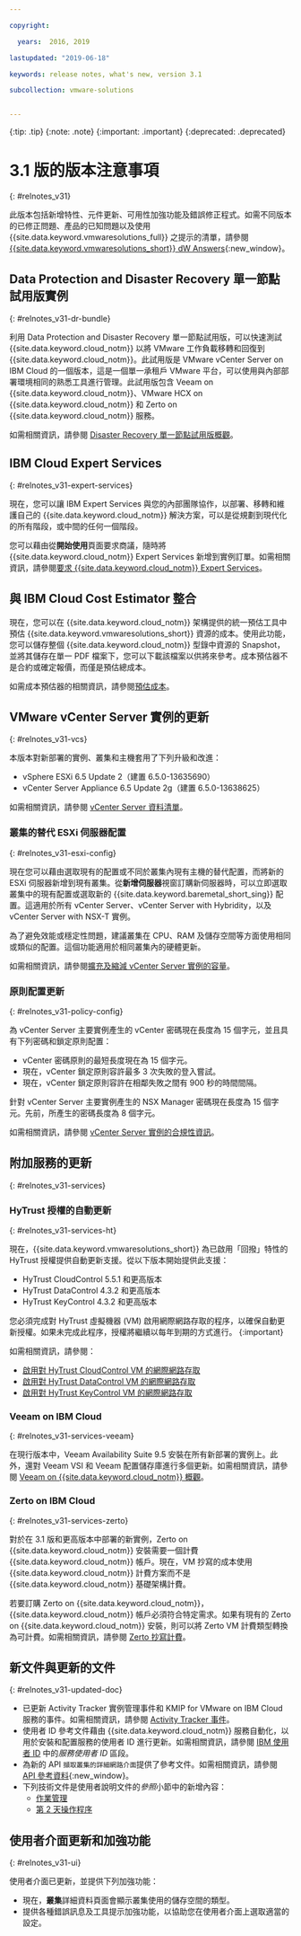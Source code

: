 ```yaml
---

copyright:

  years:  2016, 2019

lastupdated: "2019-06-18"

keywords: release notes, what's new, version 3.1

subcollection: vmware-solutions


---
```


{:tip: .tip}
{:note: .note}
{:important: .important}
{:deprecated: .deprecated}

# 3.1 版的版本注意事項
{: #relnotes_v31}

此版本包括新增特性、元件更新、可用性加強功能及錯誤修正程式。如需不同版本的已修正問題、產品的已知問題以及使用 {{site.data.keyword.vmwaresolutions_full}} 之提示的清單，請參閱 [{{site.data.keyword.vmwaresolutions_short}} dW Answers](https://developer.ibm.com/answers/topics/cloudvmw/){:new_window}。

## Data Protection and Disaster Recovery 單一節點試用版實例
{: #relnotes_v31-dr-bundle}

利用 Data Protection and Disaster Recovery 單一節點試用版，可以快速測試 {{site.data.keyword.cloud_notm}} 以將 VMware 工作負載移轉和回復到 {{site.data.keyword.cloud_notm}}。此試用版是 VMware vCenter Server on IBM Cloud 的一個版本，這是一個單一承租戶 VMware 平台，可以使用與內部部署環境相同的熟悉工具進行管理。此試用版包含 Veeam on {{site.data.keyword.cloud_notm}}、VMware HCX on {{site.data.keyword.cloud_notm}} 和 Zerto on {{site.data.keyword.cloud_notm}} 服務。

如需相關資訊，請參閱 [Disaster Recovery 單一節點試用版概觀](/docs/services/vmwaresolutions?topic=vmware-solutions-dr_backup_bundle_overview)。

## IBM Cloud Expert Services
{: #relnotes_v31-expert-services}

現在，您可以讓 IBM Expert Services 與您的內部團隊協作，以部署、移轉和維護自己的 {{site.data.keyword.cloud_notm}} 解決方案，可以是從規劃到現代化的所有階段，或中間的任何一個階段。

您可以藉由從**開始使用**頁面要求商議，隨時將 {{site.data.keyword.cloud_notm}} Expert Services 新增到實例訂單。如需相關資訊，請參閱[要求 {{site.data.keyword.cloud_notm}} Expert Services](/docs/services/vmwaresolutions/services?topic=vmware-solutions-managing_ices)。

## 與 IBM Cloud Cost Estimator 整合

現在，您可以在 {{site.data.keyword.cloud_notm}} 架構提供的統一預估工具中預估 {{site.data.keyword.vmwaresolutions_short}} 資源的成本。使用此功能，您可以儲存整個 {{site.data.keyword.cloud_notm}} 型錄中資源的 Snapshot，並將其儲存在單一 PDF 檔案下，您可以下載該檔案以供將來參考。成本預估器不是合約或確定報價，而僅是預估總成本。

如需成本預估器的相關資訊，請參閱[預估成本](/docs/billing-usage?topic=billing-usage-cost)。

## VMware vCenter Server 實例的更新
{: #relnotes_v31-vcs}

本版本對新部署的實例、叢集和主機套用了下列升級和改進：

* vSphere ESXi 6.5 Update 2（建置 6.5.0-13635690）
* vCenter Server Appliance 6.5 Update 2g（建置 6.5.0-13638625）

如需相關資訊，請參閱 [vCenter Server 資料清單](/docs/services/vmwaresolutions/vcenter?topic=vmware-solutions-vc_bom)。

### 叢集的替代 ESXi 伺服器配置
{: #relnotes_v31-esxi-config}

現在您可以藉由選取現有的配置或不同於叢集內現有主機的替代配置，而將新的 ESXi 伺服器新增到現有叢集。從**新增伺服器**視窗訂購新伺服器時，可以立即選取叢集中的現有配置或選取新的	{{site.data.keyword.baremetal_short_sing}} 配置。這適用於所有 vCenter Server、vCenter Server with Hybridity，以及 vCenter Server with NSX-T 實例。

為了避免效能或穩定性問題，建議叢集在 CPU、RAM 及儲存空間等方面使用相同或類似的配置。這個功能適用於相同叢集內的硬體更新。

如需相關資訊，請參閱[擴充及縮減 vCenter Server 實例的容量](/docs/services/vmwaresolutions?topic=vmware-solutions-vc_addingremovingservers)。

### 原則配置更新
{: #relnotes_v31-policy-config}

為 vCenter Server 主要實例產生的 vCenter 密碼現在長度為 15 個字元，並且具有下列密碼和鎖定原則配置：

* vCenter 密碼原則的最短長度現在為 15 個字元。
* 現在，vCenter 鎖定原則容許最多 3 次失敗的登入嘗試。
* 現在，vCenter 鎖定原則容許在相鄰失敗之間有 900 秒的時間間隔。

針對 vCenter Server 主要實例產生的 NSX Manager 密碼現在長度為 15 個字元。先前，所產生的密碼長度為 8 個字元。

 如需相關資訊，請參閱 [vCenter Server 實例的合規性資訊](/docs/services/vmwaresolutions?topic=vmware-solutions-vc_compl_info#vc_compl_info-default-policy-config)。

## 附加服務的更新
{: #relnotes_v31-services}

### HyTrust 授權的自動更新
{: #relnotes_v31-services-ht}

現在，{{site.data.keyword.vmwaresolutions_short}} 為已啟用「回撥」特性的 HyTrust 授權提供自動更新支援。從以下版本開始提供此支援：

* HyTrust CloudControl 5.5.1 和更高版本
* HyTrust DataControl 4.3.2 和更高版本
* HyTrust KeyControl 4.3.2 和更高版本

您必須完成對 HyTrust 虛擬機器 (VM) 啟用網際網路存取的程序，以確保自動更新授權。如果未完成此程序，授權將繼續以每年到期的方式進行。
{:important}

如需相關資訊，請參閱：

* [啟用對 HyTrust CloudControl VM 的網際網路存取](/docs/services/vmwaresolutions/services?topic=vmware-solutions-managinghtcc#managinghtcc-internet-access)
* [啟用對 HyTrust DataControl VM 的網際網路存取](/docs/services/vmwaresolutions/services?topic=vmware-solutions-managinghtdc#managinghtdc-internet-access)
* [啟用對 HyTrust KeyControl VM 的網際網路存取](/docs/services/vmwaresolutions/services?topic=vmware-solutions-managinghtkc#managinghtkc-internet-access)

### Veeam on IBM Cloud
{: #relnotes_v31-services-veeam}

在現行版本中，Veeam Availability Suite 9.5 安裝在所有新部署的實例上。此外，還對 Veeam VSI 和 Veeam 配置儲存庫進行多個更新。如需相關資訊，請參閱 [Veeam on {{site.data.keyword.cloud_notm}} 概觀](/docs/services/vmwaresolutions?topic=vmware-solutions-veeam_considerations)。

### Zerto on IBM Cloud
{: #relnotes_v31-services-zerto}

對於在 3.1 版和更高版本中部署的新實例，Zerto on {{site.data.keyword.cloud_notm}} 安裝需要一個計費 {{site.data.keyword.cloud_notm}} 帳戶。現在，VM 抄寫的成本使用 {{site.data.keyword.cloud_notm}} 計費方案而不是 {{site.data.keyword.cloud_notm}} 基礎架構計費。

若要訂購 Zerto on {{site.data.keyword.cloud_notm}}，{{site.data.keyword.cloud_notm}} 帳戶必須符合特定需求。如果有現有的 Zerto on {{site.data.keyword.cloud_notm}} 安裝，則可以將 Zerto VM 計費類型轉換為可計費。如需相關資訊，請參閱 [Zerto 抄寫計費](/docs/services/vmwaresolutions?topic=vmware-solutions-zerto_ordering#zerto_ordering-billing)。

## 新文件與更新的文件
{: #relnotes_v31-updated-doc}

* 已更新 Activity Tracker 實例管理事件和 KMIP for VMware on IBM Cloud 服務的事件。如需相關資訊，請參閱 [Activity Tracker 事件](/docs/services/vmwaresolutions?topic=vmware-solutions-at-events)。
* 使用者 ID 參考文件藉由 {{site.data.keyword.cloud_notm}} 服務自動化，以用於安裝和配置服務的使用者 ID 進行更新。如需相關資訊，請參閱 [IBM 使用者 ID](/docs/services/vmwaresolutions?topic=vmware-solutions-audit_user_ids) 中的*服務使用者 ID* 區段。
* 為新的 API ``擷取叢集的詳細網路介面``提供了參考文件。如需相關資訊，請參閱 [API 參考資料](https://cloud.ibm.com/apidocs/vmware-solutions){:new_window}。
* 下列技術文件是使用者說明文件的*參照*小節中的新增內容：
  * [作業管理](/docs/services/vmwaresolutions?topic=vmware-solutions-opsmgmt-intro)
  * [第 2 天操作程序](/docs/services/vmwaresolutions?topic=vmware-solutions-opsprocs-intro)

## 使用者介面更新和加強功能
{: #relnotes_v31-ui}

使用者介面已更新，並提供下列加強功能：
* 現在，**叢集**詳細資料頁面會顯示叢集使用的儲存空間的類型。
* 提供各種錯誤訊息及工具提示加強功能，以協助您在使用者介面上選取適當的設定。
